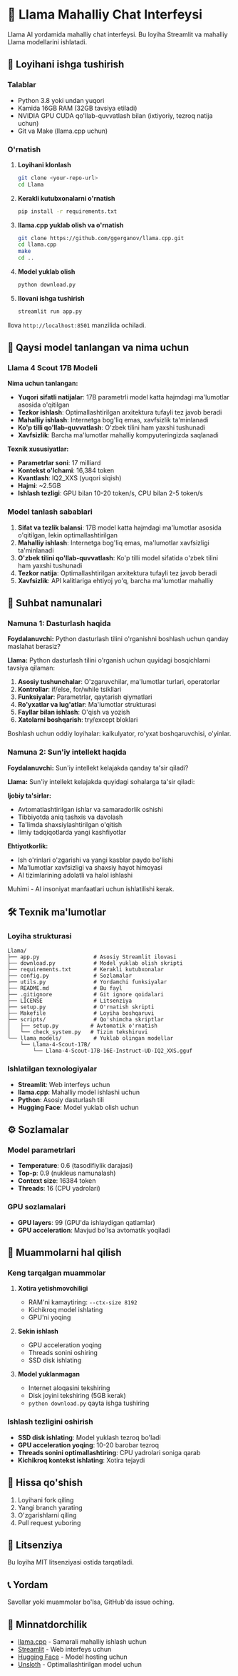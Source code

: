 # 🦙 Llama Mahalliy Chat Interfeysi

Llama AI yordamida mahalliy chat interfeysi. Bu loyiha Streamlit va mahalliy Llama modellarini ishlatadi.

## 🚀 Loyihani ishga tushirish

### Talablar

- Python 3.8 yoki undan yuqori
- Kamida 16GB RAM (32GB tavsiya etiladi)
- NVIDIA GPU CUDA qo'llab-quvvatlash bilan (ixtiyoriy, tezroq natija uchun)
- Git va Make (llama.cpp uchun)

### O'rnatish

1. **Loyihani klonlash**
   ```bash
   git clone <your-repo-url>
   cd Llama
   ```

2. **Kerakli kutubxonalarni o'rnatish**
   ```bash
   pip install -r requirements.txt
   ```

3. **llama.cpp yuklab olish va o'rnatish**
   ```bash
   git clone https://github.com/ggerganov/llama.cpp.git
   cd llama.cpp
   make
   cd ..
   ```

4. **Model yuklab olish**
   ```bash
   python download.py
   ```

5. **Ilovani ishga tushirish**
   ```bash
   streamlit run app.py
   ```

Ilova `http://localhost:8501` manzilida ochiladi.

## 🤖 Qaysi model tanlangan va nima uchun

### Llama 4 Scout 17B Modeli

**Nima uchun tanlangan:**
- **Yuqori sifatli natijalar**: 17B parametrli model katta hajmdagi ma'lumotlar asosida o'qitilgan
- **Tezkor ishlash**: Optimallashtirilgan arxitektura tufayli tez javob beradi
- **Mahalliy ishlash**: Internetga bog'liq emas, xavfsizlik ta'minlanadi
- **Ko'p tilli qo'llab-quvvatlash**: O'zbek tilini ham yaxshi tushunadi
- **Xavfsizlik**: Barcha ma'lumotlar mahalliy kompyuteringizda saqlanadi

**Texnik xususiyatlar:**
- **Parametrlar soni**: 17 milliard
- **Kontekst o'lchami**: 16,384 token
- **Kvantlash**: IQ2_XXS (yuqori siqish)
- **Hajmi**: ~2.5GB
- **Ishlash tezligi**: GPU bilan 10-20 token/s, CPU bilan 2-5 token/s

### Model tanlash sabablari

1. **Sifat va tezlik balansi**: 17B model katta hajmdagi ma'lumotlar asosida o'qitilgan, lekin optimallashtirilgan
2. **Mahalliy ishlash**: Internetga bog'liq emas, ma'lumotlar xavfsizligi ta'minlanadi
3. **O'zbek tilini qo'llab-quvvatlash**: Ko'p tilli model sifatida o'zbek tilini ham yaxshi tushunadi
4. **Tezkor natija**: Optimallashtirilgan arxitektura tufayli tez javob beradi
5. **Xavfsizlik**: API kalitlariga ehtiyoj yo'q, barcha ma'lumotlar mahalliy

## 💬 Suhbat namunalari

### Namuna 1: Dasturlash haqida

**Foydalanuvchi:** Python dasturlash tilini o'rganishni boshlash uchun qanday maslahat berasiz?

**Llama:** Python dasturlash tilini o'rganish uchun quyidagi bosqichlarni tavsiya qilaman:

1. **Asosiy tushunchalar**: O'zgaruvchilar, ma'lumotlar turlari, operatorlar
2. **Kontrollar**: if/else, for/while tsikllari
3. **Funksiyalar**: Parametrlar, qaytarish qiymatlari
4. **Ro'yxatlar va lug'atlar**: Ma'lumotlar strukturasi
5. **Fayllar bilan ishlash**: O'qish va yozish
6. **Xatolarni boshqarish**: try/except bloklari

Boshlash uchun oddiy loyihalar: kalkulyator, ro'yxat boshqaruvchisi, o'yinlar.

### Namuna 2: Sun'iy intellekt haqida

**Foydalanuvchi:** Sun'iy intellekt kelajakda qanday ta'sir qiladi?

**Llama:** Sun'iy intellekt kelajakda quyidagi sohalarga ta'sir qiladi:

**Ijobiy ta'sirlar:**
- Avtomatlashtirilgan ishlar va samaradorlik oshishi
- Tibbiyotda aniq tashxis va davolash
- Ta'limda shaxsiylashtirilgan o'qitish
- Ilmiy tadqiqotlarda yangi kashfiyotlar

**Ehtiyotkorlik:**
- Ish o'rinlari o'zgarishi va yangi kasblar paydo bo'lishi
- Ma'lumotlar xavfsizligi va shaxsiy hayot himoyasi
- AI tizimlarining adolatli va halol ishlashi

Muhimi - AI insoniyat manfaatlari uchun ishlatilishi kerak.

## 🛠️ Texnik ma'lumotlar

### Loyiha strukturasi
```
Llama/
├── app.py                 # Asosiy Streamlit ilovasi
├── download.py            # Model yuklab olish skripti
├── requirements.txt       # Kerakli kutubxonalar
├── config.py              # Sozlamalar
├── utils.py               # Yordamchi funksiyalar
├── README.md              # Bu fayl
├── .gitignore             # Git ignore qoidalari
├── LICENSE                # Litsenziya
├── setup.py               # O'rnatish skripti
├── Makefile               # Loyiha boshqaruvi
├── scripts/               # Qo'shimcha skriptlar
│   ├── setup.py          # Avtomatik o'rnatish
│   └── check_system.py   # Tizim tekshiruvi
└── llama_models/          # Yuklab olingan modellar
    └── Llama-4-Scout-17B/
        └── Llama-4-Scout-17B-16E-Instruct-UD-IQ2_XXS.gguf
```

### Ishlatilgan texnologiyalar
- **Streamlit**: Web interfeys uchun
- **llama.cpp**: Mahalliy model ishlashi uchun
- **Python**: Asosiy dasturlash tili
- **Hugging Face**: Model yuklab olish uchun

## ⚙️ Sozlamalar

### Model parametrlari
- **Temperature**: 0.6 (tasodifiylik darajasi)
- **Top-p**: 0.9 (nukleus namunalash)
- **Context size**: 16384 token
- **Threads**: 16 (CPU yadrolari)

### GPU sozlamalari
- **GPU layers**: 99 (GPU'da ishlaydigan qatlamlar)
- **GPU acceleration**: Mavjud bo'lsa avtomatik yoqiladi

## 🐛 Muammolarni hal qilish

### Keng tarqalgan muammolar

1. **Xotira yetishmovchiligi**
   - RAM'ni kamaytiring: `--ctx-size 8192`
   - Kichikroq model ishlating
   - GPU'ni yoqing

2. **Sekin ishlash**
   - GPU acceleration yoqing
   - Threads sonini oshiring
   - SSD disk ishlating

3. **Model yuklanmagan**
   - Internet aloqasini tekshiring
   - Disk joyini tekshiring (5GB kerak)
   - `python download.py` qayta ishga tushiring

### Ishlash tezligini oshirish

- **SSD disk ishlating**: Model yuklash tezroq bo'ladi
- **GPU acceleration yoqing**: 10-20 barobar tezroq
- **Threads sonini optimallashtiring**: CPU yadrolari soniga qarab
- **Kichikroq kontekst ishlating**: Xotira tejaydi

## 🤝 Hissa qo'shish

1. Loyihani fork qiling
2. Yangi branch yarating
3. O'zgarishlarni qiling
4. Pull request yuboring

## 📄 Litsenziya

Bu loyiha MIT litsenziyasi ostida tarqatiladi.

## 📞 Yordam

Savollar yoki muammolar bo'lsa, GitHub'da issue oching.

## 🙏 Minnatdorchilik

- [llama.cpp](https://github.com/ggerganov/llama.cpp) - Samarali mahalliy ishlash uchun
- [Streamlit](https://streamlit.io/) - Web interfeys uchun
- [Hugging Face](https://huggingface.co/) - Model hosting uchun
- [Unsloth](https://github.com/unslothai) - Optimallashtirilgan model uchun 
